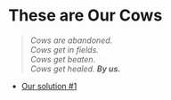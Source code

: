 <!--
Title: These are Our Cows. An initiative to promote compassion for cows and bulls abandoned by the dairy industry in India.
-->



These are Our Cows
======

> <i>Cows are abandoned.</i><br/>
> <i>Cows get in fields.</i><br/>
> <i>Cows get beaten.</i><br/>
> <i>Cows get healed. **By us.**</i>

* [Our solution #1](/?p=culturejam01)
